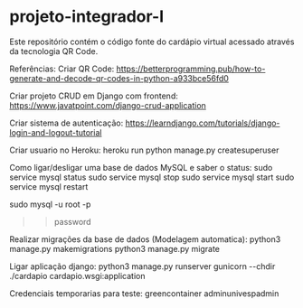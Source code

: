 # projeto-integrador-I
Este repositório contém o código fonte do cardápio virtual acessado através da tecnologia QR Code.


Referências:
Criar QR Code:
https://betterprogramming.pub/how-to-generate-and-decode-qr-codes-in-python-a933bce56fd0

Criar projeto CRUD em Django com frontend:
https://www.javatpoint.com/django-crud-application

Criar sistema de autenticação:
https://learndjango.com/tutorials/django-login-and-logout-tutorial

Criar usuario no Heroku:
heroku run python manage.py createsuperuser

Como ligar/desligar uma base de dados MySQL e saber o status:
sudo service mysql status
sudo service mysql stop
sudo service mysql start
sudo service mysql restart

sudo mysql -u root -p
>>password

Realizar migrações da base de dados (Modelagem automatica):
python3 manage.py makemigrations
python3 manage.py migrate

Ligar aplicação django:
python3 manage.py runserver
gunicorn --chdir ./cardapio cardapio.wsgi:application

Credenciais temporarias para teste:
greencontainer
adminunivespadmin